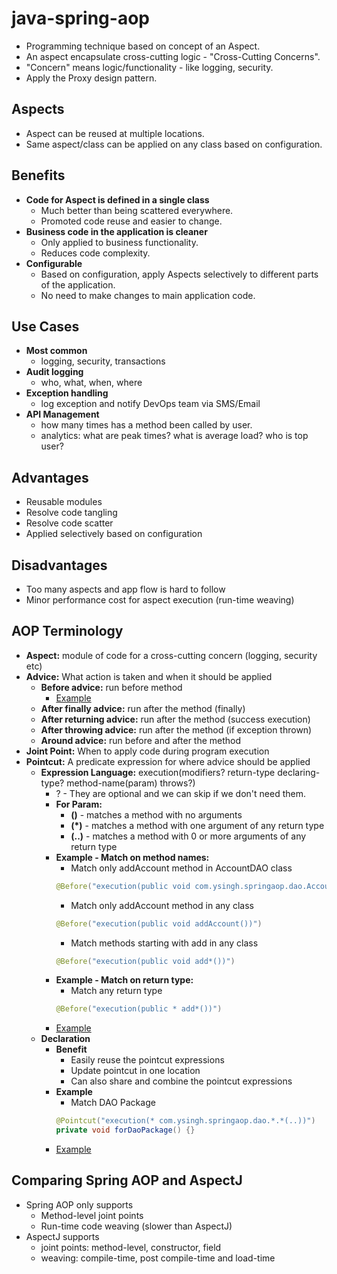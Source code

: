 # java-spring-aop
* Programming technique based on concept of an Aspect.
* An aspect encapsulate cross-cutting logic - "Cross-Cutting Concerns".
* "Concern" means logic/functionality - like logging, security.
* Apply the Proxy design pattern.

## Aspects
* Aspect can be reused at multiple locations.
* Same aspect/class can be applied on any class based on configuration.

## Benefits
* **Code for Aspect is defined in a single class**
    * Much better than being scattered everywhere.
    * Promoted code reuse and easier to change.
* **Business code in the application is cleaner**
    * Only applied to business functionality.
    * Reduces code complexity.
* **Configurable**
    * Based on configuration, apply Aspects selectively to different parts of the application.
    * No need to make changes to main application code.

## Use Cases
* **Most common**
    * logging, security, transactions
* **Audit logging**
    * who, what, when, where
* **Exception handling**
    * log exception and notify DevOps team via SMS/Email
* **API Management**
    * how many times has a method been called by user.
    * analytics: what are peak times? what is average load? who is top user?

## Advantages
* Reusable modules
* Resolve code tangling
* Resolve code scatter
* Applied selectively based on configuration

## Disadvantages
* Too many aspects and app flow is hard to follow
* Minor performance cost for aspect execution (run-time weaving)

## AOP Terminology
* **Aspect:** module of code for a cross-cutting concern (logging, security etc)
* **Advice:** What action is taken and when it should be applied
    * **Before advice:** run before method
        * [Example](src/main/java/com/ysingh/springaop/expression/aspect/LoggingAspect.java)
    * **After finally advice:** run after the method (finally)
    * **After returning advice:** run after the method (success execution)
    * **After throwing advice:** run after the method (if exception thrown)
    * **Around advice:** run before and after the method
* **Joint Point:** When to apply code during program execution
* **Pointcut:** A predicate expression for where advice should be applied
    * **Expression Language:** execution(modifiers? return-type declaring-type? method-name(param) throws?)
        * ? - They are optional and we can skip if we don't need them.
        * **For Param:**
            * **()** - matches a method with no arguments
            * **(*)** - matches a method with one argument of any return type
            * **(..)** - matches a method with 0 or more arguments of any return type
        * **Example - Match on method names:**
            * Match only addAccount method in AccountDAO class
            ```java
            @Before("execution(public void com.ysingh.springaop.dao.AccountDAO.addAccount())")
            ```
            * Match only addAccount method in any class
            ```java
            @Before("execution(public void addAccount())")
            ```
            * Match methods starting with add in any class
            ```java
            @Before("execution(public void add*())")
            ```
        * **Example - Match on return type:**
            * Match any return type
            ```java
            @Before("execution(public * add*())")
            ```   
        * [Example](src/main/java/com/ysingh/springaop/expression/aspect/LoggingAspect.java)
    * **Declaration**
        * **Benefit**
            * Easily reuse the pointcut expressions
            * Update pointcut in one location
            * Can also share and combine the pointcut expressions 
        * **Example**
            * Match DAO Package
            ```java
            @Pointcut("execution(* com.ysingh.springaop.dao.*.*(..))")
            private void forDaoPackage() {}
            ```
        * [Example](src/main/java/com/ysingh/springaop/declarative/aspect/DeclarativeLoggingAspect.java)

## Comparing Spring AOP and AspectJ
* Spring AOP only supports
    * Method-level joint points
    * Run-time code weaving (slower than AspectJ)
* AspectJ supports
    * joint points: method-level, constructor, field
    * weaving: compile-time, post compile-time and load-time




